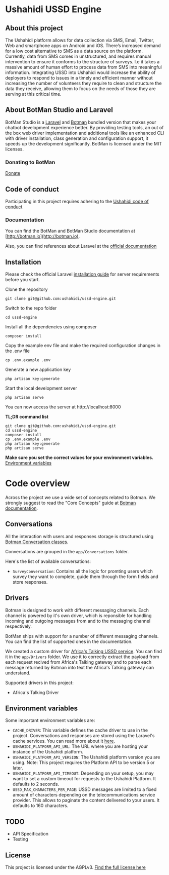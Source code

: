 # Ushahidi USSD Engine

## About this project
The Ushahidi platform allows for data collection via SMS, Email, Twitter, Web and smartphone apps on Android and iOS. There’s increased demand for a low cost alternative to SMS as a data source on the platform. Currently, data from SMS comes in unstructured, and requires manual intervention to ensure it conforms to the structure of surveys. I.e it takes a massive amount of human effort to process data from SMS into meaningful information. Integrating USSD into Ushahidi would increase the ability of deployers to respond to issues in a timely and efficient manner without increasing the number of volunteers they require to clean and structure the data they receive, allowing them to focus on the needs of those they are serving at this critical time. 

## About BotMan Studio and Laravel

BotMan Studio is a [Laravel](https://laravel.com)  and [Botman](http://botman.io) bundled version that makes your chatbot development experience better. By providing testing tools, an out of the box web driver implementation and additional tools like an enhanced CLI with driver installation, class generation and configuration support, it speeds up the development significantly.
BotMan is licensed under the MIT licenses.

### Donating to BotMan
[Donate](https://www.paypal.com/cgi-bin/webscr?cmd=_donations&business=m%2epociot%40googlemail%2ecom&lc=CY&item_name=BotMan&no_note=0&currency_code=EUR&bn=PP%2dDonationsBF%3abtn_donateCC_LG%2egif%3aNonHostedGuest)

## Code of conduct
Participating in this project requires adhering to the [Ushahidi code of conduct](https://docs.ushahidi.com/platform-developer-documentation/code-of-conduct)

### Documentation

You can find the BotMan and BotMan Studio documentation at [http://botman.io](http://botman.io).

Also, you can find references about Laravel at the [official documentation](https://laravel.com/docs/5.7)

## Installation

Please check the official Laravel [installation guide](https://laravel.com/docs/5.7/installation#installation) for server requirements before you start. 

Clone the repository

    git clone git@github.com:ushahidi/ussd-engine.git

Switch to the repo folder

    cd ussd-engine

Install all the dependencies using composer

    composer install

Copy the example env file and make the required configuration changes in the .env file

    cp .env.example .env

Generate a new application key

    php artisan key:generate

Start the local development server

    php artisan serve

You can now access the server at http://localhost:8000

**TL;DR command list**

    git clone git@github.com:ushahidi/ussd-engine.git
    cd ussd-engine
    composer install
    cp .env.example .env
    php artisan key:generate
    php artisan serve
    
**Make sure you set the correct values for your environment variables.** [Environment variables](#environment-variables)

# Code overview

Across the project we use a wide set of concepts related to Botman. We strongly suggest to read the "Core Concepts" guide at [Botman documentation](https://botman.io/2.0/welcome).

## Conversations

All the interaction with users and responses storage is structured using [Botman Conversation classes](https://botman.io/2.0/conversations).

Conversations are grouped in the `app/Conversations` folder.

Here's the list of available conversations:

- `SurveyConversation`: Contains all the logic for promting users which survey they want to complete, guide them through the form fields and store responses.


## Drivers

Botman is designed to work with different messaging channels.
Each channel is powered by it's own driver, which is reponsible for handling incoming and outgoing messages from and to the messaging channel respectively.

BotMan ships with support for a number of different messaging channels. You can find the list of supported ones in the documentation.

We created a custom driver for [Africa's Talking USSD service](https://africastalking.com/ussd). You can find it in the `app/Drivers` folder. We use it to correctly extract the payload from each request recived from Africa's Talking gateway and to parse each message returned by Botman into text the Africa's Talking gateway can understand.

Supported drivers in this project:
- Africa's Talking Driver


## Environment variables
Some important environment variables are:
- `CACHE_DRIVER`: This variable defines the cache driver to use in the project. Conversations and responses are stored using the Laravel's cache services. You can read more about it [here](https://laravel.com/docs/5.7/cache).
- `USHAHIDI_PLATFORM_API_URL`: The URL where you are hosting your instance of the Ushahidi platform.
- `USHAHIDI_PLATFORM_API_VERSION`: The Ushahidi platform version you are using. Note: This project requires the Platform API to be version 5 or later.
- `USHAHIDI_PLATFORM_API_TIMEOUT`:  Depending on your setup, you may want to set a custom timeout for requests to the Ushahidi Platform. It defaults to 2 seconds.
- `USSD_MAX_CHARACTERS_PER_PAGE`: USSD messages are limited to a fixed amount of characters depending on the telecommunications service provider. This allows to paginate the content delivered to your users. It defaults to 160 characters.

## TODO
 - API Specification
 - Testing
 
 ## License 
 This project is licensed under the AGPLv3. [Find the full license here](LICENSE.md)

